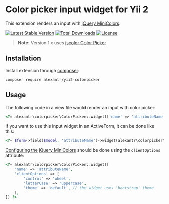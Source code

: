 # Color picker input widget for Yii 2

This extension renders an input with [jQuery MiniColors](https://github.com/claviska/jquery-minicolors).

[![Latest Stable Version](https://img.shields.io/packagist/v/alexantr/yii2-colorpicker.svg)](https://packagist.org/packages/alexantr/yii2-colorpicker)
[![Total Downloads](https://img.shields.io/packagist/dt/alexantr/yii2-colorpicker.svg)](https://packagist.org/packages/alexantr/yii2-colorpicker)
[![License](https://img.shields.io/github/license/alexantr/yii2-colorpicker.svg)](https://raw.githubusercontent.com/alexantr/yii2-colorpicker/master/LICENSE)

> **Note:** Version 1.x uses [jscolor Color Picker](http://jscolor.com/)

## Installation

Install extension through [composer](http://getcomposer.org/):

```
composer require alexantr/yii2-colorpicker
```

## Usage

The following code in a view file would render an input with color picker:

```php
<?= alexantr\colorpicker\ColorPicker::widget(['name' => 'attributeName']) ?>
```

If you want to use this input widget in an ActiveForm, it can be done like this:

```php
<?= $form->field($model, 'attributeName')->widget(alexantr\colorpicker\ColorPicker::className()) ?>
```

[Configuring the jQuery MiniColors](https://labs.abeautifulsite.net/jquery-minicolors/#api) should be done using the `clientOptions` attribute:

```php
<?= alexantr\colorpicker\ColorPicker::widget([
    'name' => 'attributeName',
    'clientOptions' => [
        'control' => 'wheel',
        'letterCase' => 'uppercase',
        'theme' => 'default', // the widget uses 'bootstrap' theme
    ],
]) ?>
```
